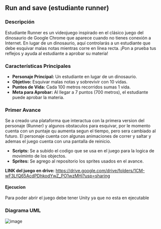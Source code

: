 ## Run and save (estudiante runner)
### Descripción

Estudiante Runner es un videojuego inspirado en el clásico juego del dinosaurio de Google Chrome que aparece cuando no tienes conexión a Internet. En lugar de un dinosaurio, aquí controlarás a un estudiante que debe esquivar malas notas mientras corre en línea recta. ¡Pon a prueba tus reflejos y ayuda al estudiante a aprobar su materia!

### Características Principales

- **Personaje Principal:** Un estudiante en lugar de un dinosaurio.
- **Objetivo:** Esquivar malas notas y sobrevivir con 10 vidas.
- **Puntos de Vida:** Cada 100 metros recorridos sumas 1 vida.
- **Meta para Aprobar:** Al llegar a 7 puntos (700 metros), el estudiante puede aprobar la materia.

### Primer Avance

Se a creado una plataforma que interactua con la primera version del personaje (Runner) y algunos obstaculos para esquivar, por le momento cuenta con un puntaje qu aumenta segun el tiempo, pero sera cambiado al futuro. El personaje cuenta con algunas animaciones de correr y saltar y ademas el juego cuenta con una pantalla de reinicio.

- **Scripts:** Se a subido el codigo que se usa en el juego para la logica de moviminto de los objectos.
- **Sprites:** Se agrego al repositorio los sprites usados en el avance.

**LINK del juego en drive:** https://drive.google.com/drive/folders/1CM-wF3LfQ65AcdPDhkodYwZ_PO1wzMHi?usp=sharing 

#### Ejecucion 
Para poder abrir el juego debe tener Unity ya que no esta en ejecutable

### Diagrama UML

![image](https://github.com/145548109/Video-Juego---POO/assets/166523628/77ad4be9-15d3-4d11-9c55-b9816036d2c4)


